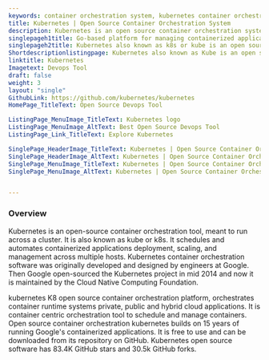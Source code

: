 ```yaml
---
keywords: container orchestration system, kubernetes container orchestration, container orchestration tool, container orchestration platform, orchestration tool to schedule and manage containers, container orchestration kubernetes, k8s orchestration, containerization and orchestration, best container orchestration tools
title: Kubernetes | Open Source Container Orchestration System
description: Kubernetes is an open source container orchestration system for Docker containers to coordinate clusters of nodes at scale in production in an efficient manner.
singlepageh1title: Go-based platform for managing containerized applications
singlepageh2title: Kubernetes also known as k8s or kube is an open source container orchestration tool that automates container deployment, scaling and management.
Shortdescriptionlistingpage: Kubernetes also known as Kube is an open source container orchestration system used to automate deployment, scaling, and management of containerized application
linktitle: Kubernetes
Imagetext: Devops Tool
draft: false
weight: 3
layout: "single"
GithubLink: https://github.com/kubernetes/kubernetes
HomePage_TitleText: Open Source Devops Tool

ListingPage_MenuImage_TitleText: Kubernetes logo
ListingPage_MenuImage_AltText: Best Open Source Devops Tool
ListingPage_Link_TitleText: Explore Kubernetes

SinglePage_HeaderImage_TitleText: Kubernetes | Open Source Container Orchestration System
SinglePage_HeaderImage_AltText: Kubernetes | Open Source Container Orchestration System
SinglePage_MenuImage_TitleText: Kubernetes | Open Source Container Orchestration System
SinglePage_MenuImage_AltText: Kubernetes | Open Source Container Orchestration System


---
```


### **Overview**

Kubernetes is an open-source container orchestration tool, meant to run across a cluster. It is also known as kube or k8s. It schedules and automates containerized applications deployment, scaling, and management  across multiple hosts. Kubernetes container orchestration software was originally developed and designed by engineers at Google. Then Google open-sourced the Kubernetes project in mid 2014 and now it is maintained by the Cloud Native Computing Foundation.

kubernetes K8 open source container orchestration platform, orchestrates container runtime systems private, public and hybrid cloud applications. It is container centric orchestration tool to schedule and manage containers. Open source container orchestration kubernetes builds on 15 years of running Google's containerized applications. It is free to use and can be downloaded from its repository on GitHub. Kubernetes open source software has 83.4K GitHub stars and 30.5k GitHub forks.